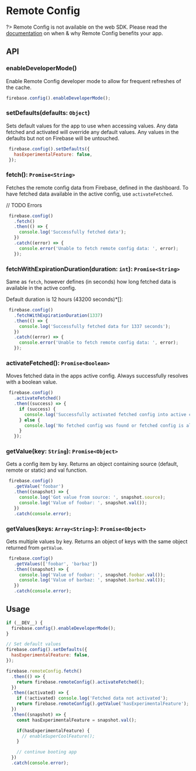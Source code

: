 # Remote Config

?> Remote Config is not available on the web SDK. Please read the [documentation](https://firebase.google.com/docs/remote-config) on when & why Remote Config benefits your app.

## API

### enableDeveloperMode()

Enable Remote Config developer mode to allow for frequent refreshes of the cache.

```js
firebase.config().enableDeveloperMode();
```

### setDefaults(defaults: `Object`)

Sets default values for the app to use when accessing values. Any data fetched and activated will override any default values.
Any values in the defaults but not on Firebase will be untouched.

```js
 firebase.config().setDefaults({
   hasExperimentalFeature: false,
 });
```

### fetch(): `Promise<String>`

Fetches the remote config data from Firebase, defined in the dashboard. To have fetched data available in the active config, use
`activateFetched`.

// TODO Errors

```js
 firebase.config()
   .fetch()
   .then(() => {
     console.log('Successfully fetched data');
   })
   .catch((error) => {
     console.error('Unable to fetch remote config data: ', error);
   });
```

### fetchWithExpirationDuration(duration: `int`): `Promise<String>`

Same as `fetch`, however defines (in seconds) how long fetched data is available in the active config.

Default duration is 12 hours (43200 seconds)*[]:


```js
 firebase.config()
   .fetchWithExpirationDuration(1337)
   .then(() => {
     console.log('Successfully fetched data for 1337 seconds');
   })
   .catch((error) => {
     console.error('Unable to fetch remote config data: ', error);
   });
```

### activateFetched(): `Promise<Boolean>`

Moves fetched data in the apps active config. Always successfully resolves with a boolean value.

```js
 firebase.config()
   .activateFetched()
   .then((success) => {
     if (success) {
       console.log('Successfully activated fetched config into active config');
     } else {
       console.log('No fetched config was found or fetched config is already active');
     }
   });
```

### getValue(key: `String`): `Promise<Object>`

Gets a config item by key. Returns an object containing source (default, remote or static) and val function.

```js
 firebase.config()
   .getValue('foobar')
   .then((snapshot) => {
     console.log('Got value from source: ', snapshot.source);
     console.log('Value of foobar: ', snapshot.val());
   })
   .catch(console.error);
```

### getValues(keys: `Array<String>`): `Promise<Object>`

Gets multiple values by key. Returns an object of keys with the same object returned from `getValue`.

```js
 firebase.config()
   .getValues(['foobar', 'barbaz'])
   .then((snapshot) => {
     console.log('Value of foobar: ', snapshot.foobar.val());
     console.log('Value of barbaz: ', snapshot.barbaz.val());
   })
   .catch(console.error);
```

## Usage

```js
if (__DEV__) {
  firebase.config().enableDeveloperMode();
}

// Set default values
firebase.config().setDefaults({
  hasExperimentalFeature: false,
});

firebase.remoteConfig.fetch()
  .then(() => {
    return firebase.remoteConfig().activateFetched();
  })
  .then((activated) => {
    if (!activated) console.log('Fetched data not activated');
    return firebase.remoteConfig().getValue('hasExperimentalFeature');
  })
  .then((snapshot) => {
    const hasExperimentalFeature = snapshot.val();

    if(hasExperimentalFeature) {
      // enableSuperCoolFeature();
    }

    // continue booting app
  })
  .catch(console.error);
```
